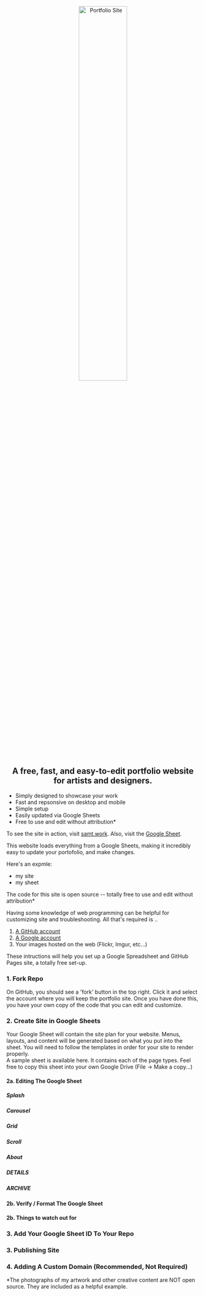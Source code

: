<p align="center"><a href="https://vuejs.org" target="_blank" rel="noopener noreferrer"><img width="50%" src="https://lh3.googleusercontent.com/8YV9enqaGES6GzWqNXhE4xSRUlVmpfDFUldtlETzk7XdFcXHlTclcoHhP_zVFBzKtcmi3S-1PzV-ZFw3szWsDwrrYr1Mh6ygYZra3Fqb_-oMIHI8HInZhFM_ZYLYLVxHUt48-YuGFZ2PYXio4JH5ZgXpK8QIaGOvMW8dn8bkOl3OE_IBJziwOPSeokUE24O8aZGg0dp3lNsa2Nvuz2MNIgtrBD2eEZAQxKK54dQmxHIZ61INicBpxDW1Zvg5qy09x9UDLq0WO-XDsErmi7kwjKMuAnkiRUYwJxQuBhmk65jjwyrduDqvMck25eq4qk8Ymtqn-_oWjGtm7NzmI0v4hnh89sExpRKkkfu58rUfMOg6e23Yl6CAADbfsctNjNIrzSfIdRXt8X5eZ564gECBAvauejR5t4vdNBteqgcAq0nYz6XqH2-SnOkp5Zp9TZe9khdEuWfozqayEKh2OoCqxsLHW278D1CriVnZnBZLU70ZCe9elH4CDUUNw15YQ3_KnijJR-239M1ImCeta2OFP9nkJhADP12juL79hult7OPobidcRh6CyK0mn4TN-x7V5d3mNLXLWYXkiReSOVELFzSTXraC4pusIAqBNm2UqnUlHLhxp5KrNtk_QKHU2HHiaXLHsS2LxUb8mQHVAfVwacHJ9spRxv5k8-TBKBjKyCFhECLxcpewYTY9aNDtD-mnkn3ljOaqS-8IBvw2hFsO_47HrA=w2669-h1799-no" alt="Portfolio Site"></a></p>
<h2 align="center">A free, fast, and easy-to-edit portfolio website for artists and designers.</h2>

* Simply designed to showcase your work 
* Fast and repsonsive on desktop and mobile
* Simple setup 
* Easily updated via Google Sheets
* Free to use and edit without attribution*

To see the site in action, visit [samt.work](https://samt.work). Also, visit the [Google Sheet](https://docs.google.com/spreadsheets/d/1rvivc9pnHCLM84f4JuXdvfaah-XlbHpvQ_ORprPTJLg/edit?usp=sharing).


This website loads everything from a Google Sheets, making it incredibly easy to update your portofolio, and make changes. 

Here's an expmle:
- my site
- my sheet

The code for this site is open source -- totally free to use and edit without attribution* <br>


Having some knowledge of web programming can be helpful for customizing site and troubleshooting.
All that's required is ..

1. [A GitHub account](https://github.com/)
2. [A Google account](https://accounts.google.com/)
3. Your images hosted on the web (Flickr, Imgur, etc...)

These intructions will help you set up a Google Spreadsheet and GitHub Pages site, a totally free set-up. 

### 1. Fork Repo
On GitHub, you should see a 'fork' button in the top right. Click it and select the account where you will keep the portfolio site. 
Once you have done this, you have your own copy of the code that you can edit and customize. 

### 2. Create Site in Google Sheets
Your Google Sheet will contain the site plan for your website. Menus, layouts, and content will be generated based on what you put into the sheet. You will need to follow the templates in order for your site to render properly. <br>
A sample sheet is available here. It contains each of the page types. Feel free to copy this sheet into your own Google Drive (File -> Make a copy...)

#### 2a. Editing The Google Sheet

##### Splash
##### Carousel
##### Grid
##### Scroll
##### About
##### DETAILS
##### ARCHIVE

#### 2b. Verify / Format The Google Sheet
#### 2b. Things to watch out for

### 3. Add Your Google Sheet ID To Your Repo

### 3. Publishing Site

### 4. Adding A Custom Domain (Recommended, Not Required) 



\*The photographs of my artwork and other creative content are NOT open source. They are included as a helpful example.

